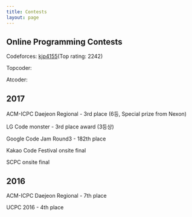 ```yaml
---
title: Contests
layout: page
---
```


<!--![Profile Image]({{ site.url }}/{{ site.picture }})-->

<h2> Online Programming Contests </h2>

<p> Codeforces: <a href="http://codeforces.com/profile/kjp4155" > kjp4155</a>(Top rating: 2242)</p>
<p> Topcoder: </p>
<p> Atcoder: </p>

<h2> 2017 </h2>

<p> ACM-ICPC Daejeon Regional - 3rd place (6등, Special prize from Nexon) </p>
<p> LG Code monster - 3rd place award (3등상) </p>
<p> Google Code Jam Round3 - 182th place </p>
<p> Kakao Code Festival onsite final </p>
<p> SCPC onsite final </p>



<h2> 2016 </h2>

<p> ACM-ICPC Daejeon Regional - 7th place </p>
<p> UCPC 2016 - 4th place </p>

